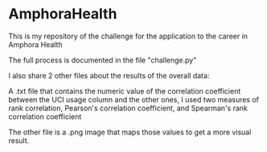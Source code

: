 # AmphoraHealth
This is my repository of the challenge for the application to the career in Amphora Health

The full process is documented in the file "challenge.py"

I also share 2 other files about the results of the overall data:

A .txt file that contains the numeric value of the correlation coefficient between the UCI usage column and the other ones, I used two measures of rank correlation, Pearson's correlation coefficient, and Spearman's rank correlation coefficient

The other file is a .png image that maps those values to get a more visual result.
